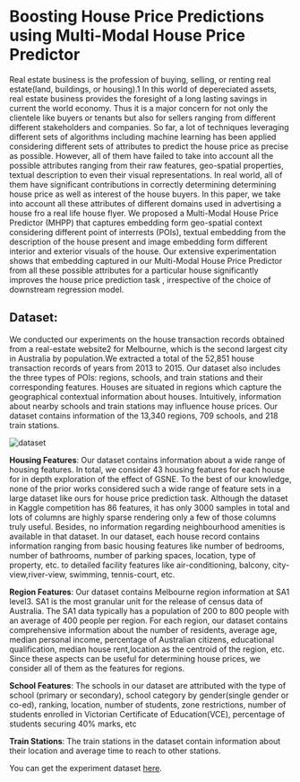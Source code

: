 # Boosting House Price Predictions using Multi-Modal House Price Predictor



Real estate business is the profession of buying, selling, or renting real estate(land, buildings, or housing).1 In this world of depereciated assets, real estate business provides the foresight of a long lasting savings in current the world economy. Thus it is a major concern for not only the clientele like buyers or tenants but also for sellers ranging from different different stakeholders and companies. So far, a lot of techniques leveraging different sets of algorithms
including machine learning has been applied considering different sets of attributes to predict the house price as precise as possible. However, all of them
have failed to take into account all the possible attributes ranging from their raw features, geo-spatial properties, textual description to even their visual representations. In real world, all of them have significant contributions in correctly determining determining house price as well as interest of the house
buyers. In this paper, we take into account all these attributes of different domains used in advertising a house fro a real life house flyer. We proposed a
Multi-Modal House Price Predictor (MHPP) that captures embedding form geo-spatial context considering different point of interrests (POIs), textual
embedding from the description of the house present and image embedding form different interior and exterior visuals of the house. Our extensive experimentation shows that embedding captured in our Multi-Modal House Price Predictor from all these possible attributes for a particular house significantly
improves the house price prediction task , irrespective of the choice of downstream regression model.
## Dataset:

We conducted our experiments on the house transaction records obtained from a real-estate website2 for Melbourne, which is the second largest city in Australia by population.We extracted a total of the 52,851 house transaction records of years from 2013 to 2015. Our dataset also includes the three types of POIs: regions, schools, and train stations and their corresponding features. Houses are situated in regions which capture the geographical contextual information about houses. Intuitively, information about nearby schools and train stations may influence house prices. Our dataset contains information of the 13,340 regions, 709 schools, and 218 train stations.

![dataset](https://github.com/4P0N/mhpp/assets/70822909/fcdb9e76-ccfb-44d8-afe9-53fe31408eef)


**Housing Features**: Our dataset contains information about a wide range of housing features. In
total, we consider 43 housing features for each house for in depth exploration of the effect of GSNE. To the best of our knowledge, none of the prior works considered such a wide range of feature sets in a large dataset like ours for house price prediction task. Although the dataset in Kaggle competition has 86 features, it has only 3000 samples in total and lots of columns are highly sparse rendering only a few of those columns truly useful. Besides, no information regarding neighbourhood amenities is available in that dataset. In our dataset, each house record contains information ranging from basic housing features like number of bedrooms, number of bathrooms, number of parking spaces, location, type of property, etc. to detailed facility features like air-conditioning, balcony, city-view,river-view, swimming, tennis-court, etc.

**Region Features**: Our dataset contains Melbourne region information at SA1 level3. SA1 is the
most granular unit for the release of census data of Australia. The SA1 data typically has a
population of 200 to 800 people with an average of 400 people per region. For each region, our
dataset contains comprehensive information about the number of residents, average age, median personal income, percentage of Australian citizens, educational qualification, median house rent,location as the centroid of the region, etc. Since these aspects can be useful for determining house prices, we consider all of them as the features for regions.

**School Features**: The schools in our dataset are attributed with the type of school (primary
or secondary), school category by gender(single gender or co-ed), ranking, location, number of
students, zone restrictions, number of students enrolled in Victorian Certificate of Education(VCE), percentage of students securing 40% marks, etc


**Train Stations**: The train stations in the dataset contain information about their location and
average time to reach to other stations.


You can get the experiment dataset [here](https://drive.google.com/drive/folders/1ssAjH8b8GGVlYohIdhyZPKje2sGeXggB?usp=sharing).



